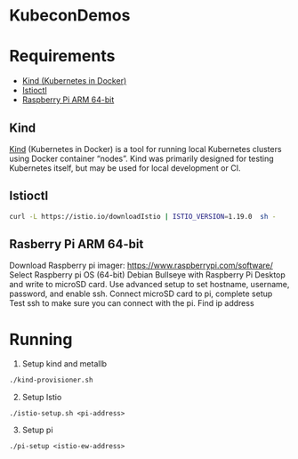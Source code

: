 # KubeconDemos

# Requirements 

- [Kind (Kubernetes in Docker)](#kind)
- [Istioctl](#istioctl)
- [Raspberry Pi ARM 64-bit](#pi)

## Kind
[Kind](https://kind.sigs.k8s.io/) (Kubernetes in Docker) is a tool for running local Kubernetes clusters using Docker container “nodes”.  Kind was primarily designed for testing Kubernetes itself, but may be used for local development or CI.

## Istioctl

```bash
curl -L https://istio.io/downloadIstio | ISTIO_VERSION=1.19.0  sh -
```

## Rasberry Pi ARM 64-bit

Download Raspberry pi imager: https://www.raspberrypi.com/software/
Select Raspberry pi OS (64-bit) Debian Bullseye with Raspberry Pi Desktop and write to microSD card. Use advanced setup to set hostname, username, password, and enable ssh.
Connect microSD card to pi, complete setup
Test ssh to make sure you can connect with the pi. Find ip address


# Running

1. Setup kind and metallb 

```bash
./kind-provisioner.sh
```

2. Setup Istio 

```
./istio-setup.sh <pi-address>
```

3. Setup pi 

``` 
./pi-setup <istio-ew-address>
```